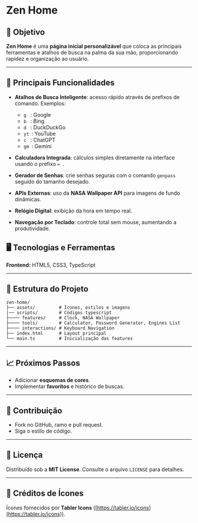 # Zen Home

## 🎯 Objetivo

**Zen Home** é uma **página inicial personalizável** que coloca as principais ferramentas e atalhos de busca na palma da sua mão, proporcionando rapidez e organização ao usuário.

---

## 🚀 Principais Funcionalidades

* **Atalhos de Busca Inteligente**: acesso rápido através de prefixos de comando. Exemplos:

  * `g ` : Google
  * `b ` : Bing
  * `d ` : DuckDuckGo
  * `yt `: YouTube
  * `c ` : ChatGPT
  * `gm `: Gemini
* **Calculadora Integrada**: cálculos simples diretamente na interface usando o prefixo `= `.
* **Gerador de Senhas**: crie senhas seguras com o comando `genpass ` seguido do tamanho desejado.
* **APIs Externas**: uso da **NASA Wallpaper API** para imagens de fundo dinâmicas.
* **Relógio Digital**: exibição da hora em tempo real.
* **Navegação por Teclado**: controle total sem mouse, aumentando a produtividade.

## 🖥️ Tecnologias e Ferramentas

**Frontend:** HTML5, CSS3, TypeScript

---

## 📂 Estrutura do Projeto

```
zen-home/
├── assets/         # Ícones, estilos e imagens
|── scripts/        # Códigos typescript
├──── features/     # Clock, NASA Wallpaper
├──── tools/        # Calculator, Password Generator, Engines List
├──── interactions/ # Keyboard Navigation
├── index.html      # Layout principal
└── main.ts         # Inicialização das features
```

---

## 📈 Próximos Passos

* Adicionar **esquemas de cores**.
* Implementar **favoritos** e histórico de buscas.

---

## 🤝 Contribuição

* Fork no GitHub, ramo e pull request.
* Siga o estilo de código.

---

## 📄 Licença

Distribuído sob a **MIT License**. Consulte o arquivo `LICENSE` para detalhes.

---

## 🎨 Créditos de Ícones

Ícones fornecidos por **Tabler Icons** ([https://tabler.io/icons](https://tabler.io/icons)).
